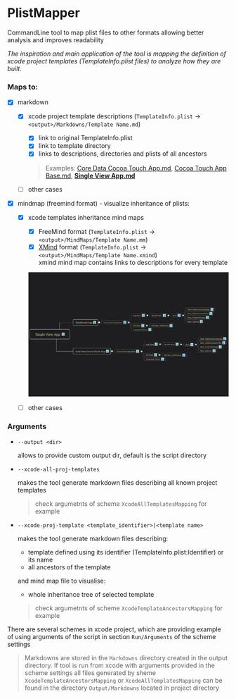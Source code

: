 # PlistMapper
CommandLine tool to map plist files to other formats allowing better analysis and improves readability

*The inspiration and main application of the tool is mapping the definition of xcode project templates (TemplateInfo.plist files) to analyze how they are built.*

### Maps to:

- [x] markdown
	- [x] xcode project template descriptions (`TemplateInfo.plist` -> `<output>/Markdowns/Template Name.md`)
		- [x] link to original TemplateInfo.plist
		- [x] link to template directory
		- [x] links to descriptions, directories and plists of all ancestors

		> Examples:  [Core Data Cocoa Touch App.md](Output/Markdowns/Core%20Data%20Cocoa%20Touch%20App.md), [Cocoa Touch App Base.md](Output/Markdowns/Cocoa%20Touch%20App%20Base.md), [**Single View App.md**](Output/Markdowns/Single%20View%20App.md)
	
	- [ ] other cases

		
- [x] mindmap (freemind format) - visualize inheritance of plists:
	- [x]  xcode templates inheritance mind maps
		- [x] FreeMind format (`TemplateInfo.plist` -> `<output>/MindMaps/Template Name.mm`)
		- [x] [XMind](https://www.xmind.net) format (`TemplateInfo.plist` -> `<output>/MindMaps/Template Name.xmind`)  
			xmind mind map contains links to descriptions for every template
			
		![Xmind](Docs/thumbnail.png)
	
	- [ ] other cases

### Arguments
- `--output <dir>`
	
	allows to provide custom output dir, default is the script directory

- `--xcode-all-proj-templates`
	
	makes the tool generate markdown files describing all known project templates
	> check argumetnts of scheme `XcodeAllTemplatesMapping` for example

- `--xcode-proj-template <template_identifier>|<template name>`
	

	makes the tool generate markdown files describing:
	
	- template defined using its identifier (TemplateInfo.plist:Identifier) or its name
	- all ancestors of the template

	and mind map file to visualise:
	
	- whole inheritance tree of selected template

	> check argumetnts of scheme `XcodeTemplateAncestorsMapping` for example


There are several schemes in xcode project, which are providing example of using arguments of the script in section `Run/Arguments` of the scheme settings
> Markdowns are stored in the `Markdowns` directory created in the output directory.
> If tool is run from xcode with arguments provided in the scheme settings all files generated by sheme `XcodeTemplateAncestorsMapping` or `XcodeAllTemplatesMapping` can be found in the directory `Output/Markdowns` located in project directory
